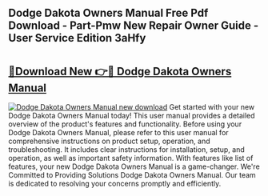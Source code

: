 ## Dodge Dakota Owners Manual Free Pdf Download - Part-Pmw New Repair Owner Guide - User Service Edition 3aHfy

# <h2><a href="http://bc29319.oget.top/?id=Dodge+Dakota+Owners+Manual">🔗Download New 👉🔴 Dodge Dakota Owners Manual</a></h2>

[![Dodge Dakota Owners Manual new download](https://i.imgur.com/5g1atiW.png)](http://bc29319.oget.top/?id=Dodge+Dakota+Owners+Manual)
Get started with your new Dodge Dakota Owners Manual today! This user manual provides a detailed overview of the product's features and functionality. Before using your Dodge Dakota Owners Manual, please refer to this user manual for comprehensive instructions on product setup, operation, and troubleshooting. It includes clear instructions for installation, setup, and operation, as well as important safety information. With features like list of features, your new Dodge Dakota Owners Manual is a game-changer. We're Committed to Providing Solutions Dodge Dakota Owners Manual. Our team is dedicated to resolving your concerns promptly and efficiently.
